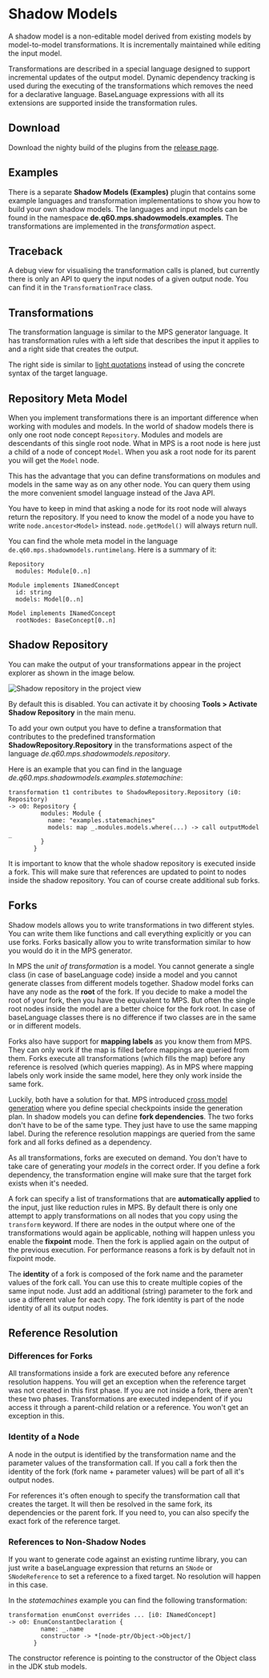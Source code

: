 # Shadow Models
A shadow model is a non-editable model derived from existing models by model-to-model transformations.
It is incrementally maintained while editing the input model.

Transformations are described in a special language designed to support incremental updates of the output model.
Dynamic dependency tracking is used during the executing of the transformations
which removes the need for a declarative language.
BaseLanguage expressions with all its extensions are supported inside the transformation rules.

## Download
Download the nighty build of the plugins from the [release page](https://github.com/JetBrains/MPS-extensions/releases).

## Examples
There is a separate **Shadow Models (Examples)** plugin that contains some example languages and transformation
implementations to show you how to build your own shadow models.
The languages and input models can be found in the namespace **de.q60.mps.shadowmodels.examples**.
The transformations are implemented in the *transformation* aspect.

## Traceback
A debug view for visualising the transformation calls is planed,
but currently there is only an API to query the input nodes of a given output node.
You can find it in the `TransformationTrace` class.

## Transformations

The transformation language is similar to the MPS generator language.
It has transformation rules with a left side that describes the input it applies to and a
right side that creates the output.

The right side is similar to
[light quotations](https://confluence.jetbrains.com/display/MPSD20183/Quotations#Quotations-Lightquotations%28quotationbuilders%29)
instead of using the concrete syntax of the target language.

## Repository Meta Model

When you implement transformations there is an important difference when working with modules and models.
In the world of shadow models there is only one root node concept `Repository`.
Modules and models are descendants of this single root node.
What in MPS is a root node is here just a child of a node of concept `Model`.
When you ask a root node for its parent you will get the `Model` node.

This has the advantage that you can define transformations on modules and models in the same way as on any other node.
You can query them using the more convenient smodel language instead of the Java API.

You have to keep in mind that asking a node for its root node will always return the repository.
If you need to know the model of a node you have to write `node.ancestor<Model>` instead.
`node.getModel()` will always return null.

You can find the whole meta model in the language `de.q60.mps.shadowmodels.runtimelang`.
Here is a summary of it:

```
Repository
  modules: Module[0..n]
  
Module implements INamedConcept
  id: string
  models: Model[0..n]
  
Model implements INamedConcept
  rootNodes: BaseConcept[0..n]
```

## Shadow Repository

You can make the output of your transformations appear in the project explorer as shown in the image below.

![Shadow repository in the project view](shadowmodels/shadow-repository-project-view.png)

By default this is disabled.
You can activate it by choosing **Tools > Activate Shadow Repository** in the main menu.

To add your own output you have to define a transformation that contributes to the predefined transformation
**ShadowRepository.Repository** in the transformations aspect of the language *de.q60.mps.shadowmodels.repository*.

Here is an example that you can find in the language *de.q60.mps.shadowmodels.examples.statemachine*:
```
transformation t1 contributes to ShadowRepository.Repository (i0: Repository)
-> o0: Repository {
         modules: Module {
           name: "examples.statemachines" 
           models: map _.modules.models.where(...) -> call outputModel _  
         } 
       }
```

It is important to know that the whole shadow repository is executed inside a fork.
This will make sure that references are updated to point to nodes inside the shadow repository.
You can of course create additional sub forks.

## Forks

Shadow models allows you to write transformations in two different styles.
You can write them like functions and call everything explicitly or you can use forks.
Forks basically allow you to write transformation similar to how you would do it in the MPS generator.

In MPS the *unit of transformation* is a model.
You cannot generate a single class (in case of baseLanguage code) inside a model
and you cannot generate classes from different models together.
Shadow model forks can have any node as the **root** of the fork.
If you decide to make a model the root of your fork, then you have the equivalent to MPS.
But often the single root nodes inside the model are a better choice for the fork root.
In case of baseLanguage classes there is no difference if two classes
are in the same or in different models.

Forks also have support for **mapping labels** as you know them from MPS.
They can only work if the map is filled before mappings are queried from them.
Forks execute all transformations (which fills the map) before any reference is resolved (which queries mapping).
As in MPS where mapping labels only work inside the same model, here they only work inside the same fork.

Luckily, both have a solution for that.
MPS introduced [cross model generation](https://confluence.jetbrains.com/display/MPSD20183/Generator#Generator-Cross-modelgeneration)
where you define special checkpoints inside the generation plan.
In shadow models you can define **fork dependencies**. The two forks don't have to be of the same type.
They just have to use the same mapping label.
During the reference resolution mappings are queried from the same fork and all forks defined as a dependency.

As all transformations, forks are executed on demand.
You don't have to take care of generating your *models* in the correct order.
If you define a fork dependency, the transformation engine will make sure that the target fork exists when it's needed.

A fork can specify a list of transformations that are **automatically applied** to the input,
just like reduction rules in MPS.
By default there is only one attempt to apply transformations on all nodes that you copy using the `transform` keyword.
If there are nodes in the output where one of the transformations would again be applicable, nothing will happen unless 
you enable the **fixpoint** mode.
Then the fork is applied again on the output of the previous execution.
For performance reasons a fork is by default not in fixpoint mode.

The **identity** of a fork is composed of the fork name and the parameter values of the fork call.
You can use this to create multiple copies of the same input node.
Just add an additional (string) parameter to the fork and use a different value for each copy.
The fork identity is part of the node identity of all its output nodes.

## Reference Resolution

### Differences for Forks

All transformations inside a fork are executed before any reference resolution happens.
You will get an exception when the reference target was not created in this first phase.
If you are not inside a fork, there aren't these two phases.
Transformations are executed independent of if you access it through a parent-child relation or a reference.
You won't get an exception in this.

### Identity of a Node
A node in the output is identified by the transformation name and the parameter values of the transformation call. 
If you call a fork then the identity of the fork (fork name + parameter values) will be part of all it's output nodes.

For references it's often enough to specify the transformation call that creates the target.
It will then be resolved in the same fork, its dependencies or the parent fork.
If you need to, you can also specify the exact fork of the reference target. 

### References to Non-Shadow Nodes
If you want to generate code against an existing runtime library,
you can just write a baseLanguage expression that returns an `SNode` or `SNodeReference`
to set a reference to a fixed target.
No resolution will happen in this case.

In the *statemachines* example you can find the following transformation:
```
transformation enumConst overrides ... [i0: INamedConcept]
-> o0: EnumConstantDeclaration {
         name: _.name
         constructor -> *[node-ptr/Object->Object/]
       }
```
The constructor reference is pointing to the constructor of the Object class in the JDK stub models.
